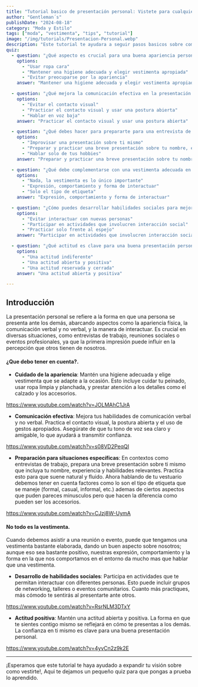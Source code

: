 ```yaml
---
title: "Tutorial basico de presentación personal: Vistete para cualquier ocasión"
author: "Gentleman´s"
publishDate: "2024-08-18"
category: "Moda y Estilo"
tags: ["moda", "vestimenta", "tips", "tutorial"]
image: "/img/tutorials/Presentacion-Personal.webp"
description: "Este tutorial te ayudara a seguir pasos basicos sobre como combinar tus prendas favoritas y vestirte para cualquier ocasión. "
quiz:
  - question: "¿Qué aspecto es crucial para una buena apariencia personal?"
    options:
      - "Usar ropa cara"
      - "Mantener una higiene adecuada y elegir vestimenta apropiada"
      - "Evitar preocuparse por la apariencia"
    answer: "Mantener una higiene adecuada y elegir vestimenta apropiada"

  - question: "¿Qué mejora la comunicación efectiva en la presentación personal?"
    options:
      - "Evitar el contacto visual"
      - "Practicar el contacto visual y usar una postura abierta"
      - "Hablar en voz baja"
    answer: "Practicar el contacto visual y usar una postura abierta"

  - question: "¿Qué debes hacer para prepararte para una entrevista de trabajo?"
    options:
      - "Improvisar una presentación sobre ti mismo"
      - "Preparar y practicar una breve presentación sobre tu nombre, experiencia y habilidades"
      - "Hablar solo de tus hobbies"
    answer: "Preparar y practicar una breve presentación sobre tu nombre, experiencia y habilidades"

  - question: "¿Qué debe complementarse con una vestimenta adecuada en una reunión o evento?"
    options:
      - "Nada, la vestimenta es lo único importante"
      - "Expresión, comportamiento y forma de interactuar"
      - "Solo el tipo de etiqueta"
    answer: "Expresión, comportamiento y forma de interactuar"

  - question: "¿Cómo puedes desarrollar habilidades sociales para mejorar tu presentación personal?"
    options:
      - "Evitar interactuar con nuevas personas"
      - "Participar en actividades que involucren interacción social"
      - "Practicar solo frente al espejo"
    answer: "Participar en actividades que involucren interacción social"

  - question: "¿Qué actitud es clave para una buena presentación personal?"
    options:
      - "Una actitud indiferente"
      - "Una actitud abierta y positiva"
      - "Una actitud reservada y cerrada"
    answer: "Una actitud abierta y positiva"

---
```


## Introducción

La presentación personal se refiere a la forma en que una persona se presenta ante los demás, abarcando aspectos como la apariencia física, la comunicación verbal y no verbal, y la manera de interactuar. Es crucial en diversas situaciones, como entrevistas de trabajo, reuniones sociales o eventos profesionales, ya que la primera impresión puede influir en la percepción que otros tienen de nosotros. 

#### ¿Que debo tener en cuenta?.


- **Cuidado de la apariencia**: Mantén una higiene adecuada y elige vestimenta que se adapte a la ocasión. Esto incluye cuidar tu peinado, usar ropa limpia y planchada, y prestar atención a los detalles como el calzado y los accesorios. 

https://www.youtube.com/watch?v=JOLMAhC1JrA

- **Comunicación efectiva**: Mejora tus habilidades de comunicación verbal y no verbal. Practica el contacto visual, la postura abierta y el uso de gestos apropiados. Asegúrate de que tu tono de voz sea claro y amigable, lo que ayudará a transmitir confianza. 

https://www.youtube.com/watch?v=s08VD2PeqQI

- **Preparación para situaciones específicas**: En contextos como entrevistas de trabajo, prepara una breve presentación sobre ti mismo que incluya tu nombre, experiencia y habilidades relevantes. Practica esto para que suene natural y fluido.
Ahora hablando de tu vestuario debemos tener en cuenta factores como lo son el tipo de etiqueta que se maneje (formal, casual, informal, etc.) ademas de ciertos aspectos que puden pareces minusculos pero que hacen la diferencia como pueden ser los accesorios.

https://www.youtube.com/watch?v=CJzj8W-UymA


#### No todo es la vestimenta.

Cuando debemos asistir a una reunión o evento, puede que tengamos una vestimenta bastante elaborada, dando un buen aspecto sobre nosotros; aunque eso sea bastante positivo, nuestras expresión, comportamiento y la forma en la que nos comportamos en el entorno da mucho mas que hablar que una vestimenta.


- **Desarrollo de habilidades sociales**: Participa en actividades que te permitan interactuar con diferentes personas. Esto puede incluir grupos de networking, talleres o eventos comunitarios. Cuanto más practiques, más cómodo te sentirás al presentarte ante otros. 

https://www.youtube.com/watch?v=RsrNLM3DTxY

- **Actitud positiva**: Mantén una actitud abierta y positiva. La forma en que te sientes contigo mismo se reflejará en cómo te presentas a los demás. La confianza en ti mismo es clave para una buena presentación personal. 

https://www.youtube.com/watch?v=4yvCn2z9k2E

---

¡Esperamos que este tutorial te haya ayudado a expandir tu visión sobre como vestirte!, Aqui te dejamos un pequeño quiz para que pongas a prueba lo aprendido.
